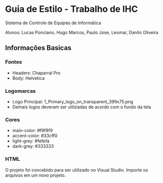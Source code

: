 # Guia de Estilo - Trabalho de IHC
Sistema de Controle de Equipes de Informática

Alunos: 
Lucas Ponciano, 
Hugo Marcos, 
Paulo Jose, 
Leomar, 
Danilo Oliveira

## Informações Basicas

### Fontes
- Headers: Chaparral Pro
- Body: Helvetica

### Logomarcas
- Logo Principal: 1_Primary_logo_on_transparent_399x75.png
- Demais logos deveram ser utilziadas de acordo com o fundo da tela



### Cores
- main-color: #f9f9f9
- accent-color: #33cff0
- light-grey: #fefefa
- dark-grey: #333333

### HTML
O projeto foi concebido para ser utilizado no Visual Studio.
Importe os arquivos em um novo projeto.
